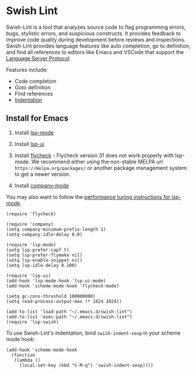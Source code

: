 # Swish Lint

Swish-Lint is a tool that analyzes source code to flag programming
errors, bugs, stylistic errors, and suspicious constructs.  It
provides feedback to improve code quality during development before
reviews and inspections.  Swish-Lint provides language features like
auto completion, go to definition, and find all references to editors
like Emacs and VSCode that support the [Language Server
Protocol](https://microsoft.github.io/language-server-protocol/).

Features include:

- Code completion
- Goto definition
- Find references
- [Indentation](indentation.md)

## Install for Emacs

1. Install [lsp-mode](https://emacs-lsp.github.io/lsp-mode/)

1. Install [lsp-ui](https://emacs-lsp.github.io/lsp-ui/)

1. Install [flycheck](https://www.flycheck.org/) - Flycheck version 31
does not work properly with lsp-mode. We recommend either using the
non-stable MELPA url `https://melpa.org/packages/` or another package
management system to get a newer version.

1. Install [company-mode](http://company-mode.github.io/)

You may also want to follow the [performance tuning instructions for
lsp-mode](https://emacs-lsp.github.io/lsp-mode/page/performance/).

```
(require 'flycheck)

(require 'company)
(setq company-minimum-prefix-length 1)
(setq company-idle-delay 0.0)

(require 'lsp-mode)
(setq lsp-prefer-capf t)
(setq lsp-prefer-flymake nil)
(setq lsp-enable-snippet nil)
(setq lsp-idle-delay 0.100)

(require 'lsp-ui)
(add-hook 'lsp-mode-hook 'lsp-ui-mode)
(add-hook 'scheme-mode-hook 'flycheck-mode)

(setq gc-cons-threshold 100000000)
(setq read-process-output-max (* 1024 1024))

(add-to-list 'load-path "~/.emacs.d/swish-lint")
(add-to-list 'exec-path "~/.emacs.d/swish-lint")
(require 'lsp-swish)
```

To use Swish-Lint's indentation, bind `swish-indent-sexp` in your
scheme mode hook:

```
(add-hook 'scheme-mode-hook
  (function
   (lambda ()
     (local-set-key (kbd "C-M-q") 'swish-indent-sexp))))
```
